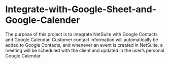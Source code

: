 # Integrate-with-Google-Sheet-and-Google-Calender
The purpose of this project is to integrate NetSuite with Google Contacts and Google Calendar. Customer contact information will automatically be added to Google Contacts, and whenever an event is created in NetSuite, a meeting will be scheduled with the client and updated in the user’s personal Google Calendar.

